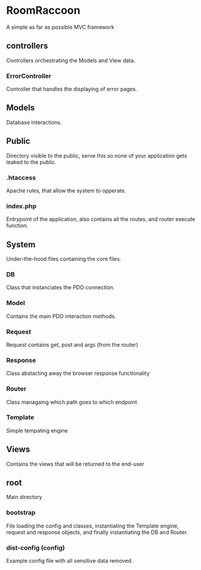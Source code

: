 # RoomRaccoon

A simple as far as possible MVC framework

## controllers

Controllers orchestrating the Models and View data.

### ErrorController

Controller that handles the displaying of error pages.

## Models

Database interactions.

## Public

Directory visible to the public, serve this so none of your application gets leaked to the public.

### .htaccess

Apache rules, that allow the system to opperate.

### index.php

Entrypoint of the application, also contains all the routes, and router execute function.

## System

Under-the-hood files containing the core files.

### DB

Class that instanciates the PDO connection.

### Model

Contains the main PDO interaction methods.

### Request

Request contains get, post and args (from the router)

### Response

Class abstacting away the browser response functionality

### Router

Class managaing which path goes to which endpoint

### Template

Simple tempating engine

## Views

Contains the views that will be returned to the end-user

## root

Main directory

### bootstrap

File loading the config and classes, instantiating the Template engine, request and response objects, and finally instantiating the DB and Router.

### dist-config (config)

Example config file with all sensitive data removed.
